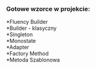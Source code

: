 ### Gotowe wzorce w projekcie:

*Fluency Builder</br>
*Builder - klasyczny</br>
*Singleton</br>
*Monostate</br>
*Adapter</br>
*Factory Method</br>
*Metoda Szablonowa</br>
